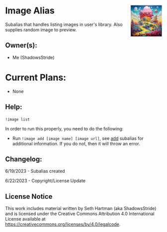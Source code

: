 <h1>Image Alias<img align="right" src="../list/canvas.png" width="100px"></h1>

Subalias that handles listing images in user's library. Also supplies random image to preview.

## Owner(s):
- Me (ShadowsStride)

# Current Plans:
- None

## Help:
`!image list`

In order to run this properly, you need to do the following:
- Run `!image add [image name] [image url]`, see [add](https://github.com/SethHartman13/Avrae-Aliases-Snippets/blob/master/Aliases/image/add/add.md) subalias for additional information. If you do not, then it will throw an error.

## Changelog:
6/19/2023 - Subalias created

6/22/2023 - Copyright/License Update

## License Notice

This work includes material written by Seth Hartman (aka ShadowsStride) and is licensed under the Creative Commons Attribution 4.0 International License available at https://creativecommons.org/licenses/by/4.0/legalcode.